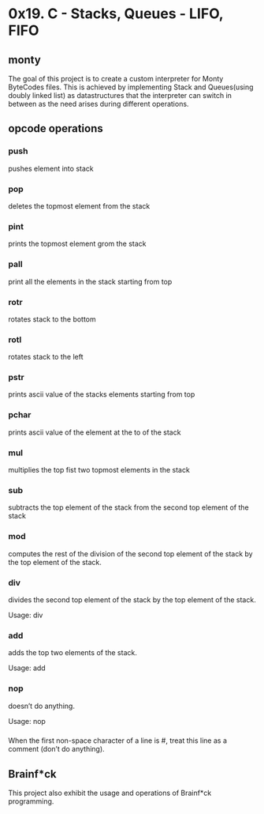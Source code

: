 # 0x19. C - Stacks, Queues - LIFO, FIFO

## monty
The goal of this project is to create a custom interpreter for Monty ByteCodes files. This is achieved by implementing Stack and Queues(using doubly linked list) as datastructures that the interpreter can switch in between as the need arises during different operations.

## opcode operations

### push
pushes element into stack

### pop
deletes the topmost element from the stack

### pint
prints the topmost element grom the stack

### pall
print all the elements in the stack starting from top

### rotr
rotates stack to the bottom

### rotl
rotates stack to the left

### pstr
prints ascii value of the stacks elements starting from top

### pchar
prints ascii value of the element at the to of the stack

### mul
multiplies the top fist two topmost elements in the stack

### sub
subtracts the top element of the stack from the second top element of the stack

### mod
computes the rest of the division of the second top element of the stack by the top element of the stack.

### div
divides the second top element of the stack by the top element of the stack.

Usage: div

### add
adds the top two elements of the stack.

Usage: add

### nop
doesn’t do anything.

Usage: nop

### #
When the first non-space character of a line is #, treat this line as a comment (don’t do anything).


## Brainf*ck

This project also exhibit the usage and operations of Brainf*ck programming.
